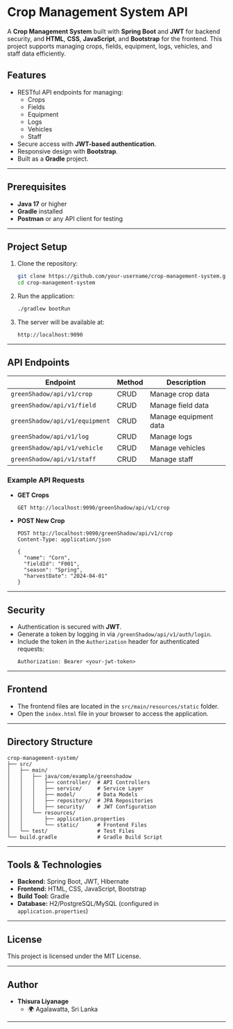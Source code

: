 
# Crop Management System API

A **Crop Management System** built with **Spring Boot** and **JWT** for backend security, and **HTML**, **CSS**, **JavaScript**, and **Bootstrap** for the frontend. This project supports managing crops, fields, equipment, logs, vehicles, and staff data efficiently.

## Features

- RESTful API endpoints for managing:
  - Crops
  - Fields
  - Equipment
  - Logs
  - Vehicles
  - Staff
- Secure access with **JWT-based authentication**.
- Responsive design with **Bootstrap**.
- Built as a **Gradle** project.

---

## Prerequisites

- **Java 17** or higher
- **Gradle** installed
- **Postman** or any API client for testing

---

## Project Setup

1. Clone the repository:
   ```bash
   git clone https://github.com/your-username/crop-management-system.git
   cd crop-management-system
   ```

2. Run the application:
   ```bash
   ./gradlew bootRun
   ```

3. The server will be available at:
   ```
   http://localhost:9090
   ```

---

## API Endpoints

| Endpoint                        | Method | Description                           |
|---------------------------------|--------|---------------------------------------|
| `greenShadow/api/v1/crop`       | CRUD   | Manage crop data                     |
| `greenShadow/api/v1/field`      | CRUD   | Manage field data                    |
| `greenShadow/api/v1/equipment`  | CRUD   | Manage equipment data                |
| `greenShadow/api/v1/log`        | CRUD   | Manage logs                          |
| `greenShadow/api/v1/vehicle`    | CRUD   | Manage vehicles                      |
| `greenShadow/api/v1/staff`      | CRUD   | Manage staff                         |

### Example API Requests

- **GET Crops**
  ```http
  GET http://localhost:9090/greenShadow/api/v1/crop
  ```

- **POST New Crop**
  ```http
  POST http://localhost:9090/greenShadow/api/v1/crop
  Content-Type: application/json

  {
    "name": "Corn",
    "fieldId": "F001",
    "season": "Spring",
    "harvestDate": "2024-04-01"
  }
  ```

---

## Security

- Authentication is secured with **JWT**.
- Generate a token by logging in via `/greenShadow/api/v1/auth/login`.
- Include the token in the `Authorization` header for authenticated requests:
  ```http
  Authorization: Bearer <your-jwt-token>
  ```

---

## Frontend

- The frontend files are located in the `src/main/resources/static` folder.
- Open the `index.html` file in your browser to access the application.

---

## Directory Structure

```
crop-management-system/
├── src/
│   ├── main/
│   │   ├── java/com/example/greenshadow
│   │   │   ├── controller/  # API Controllers
│   │   │   ├── service/     # Service Layer
│   │   │   ├── model/       # Data Models
│   │   │   ├── repository/  # JPA Repositories
│   │   │   ├── security/    # JWT Configuration
│   │   └── resources/
│   │       ├── application.properties
│   │       └── static/      # Frontend Files
│   └── test/                # Test Files
└── build.gradle             # Gradle Build Script
```

---

## Tools & Technologies

- **Backend:** Spring Boot, JWT, Hibernate
- **Frontend:** HTML, CSS, JavaScript, Bootstrap
- **Build Tool:** Gradle
- **Database:** H2/PostgreSQL/MySQL (configured in `application.properties`)

---

## License

This project is licensed under the MIT License.

---

## Author

- **Thisura Liyanage**
  - 🌍 Agalawatta, Sri Lanka

--- 
